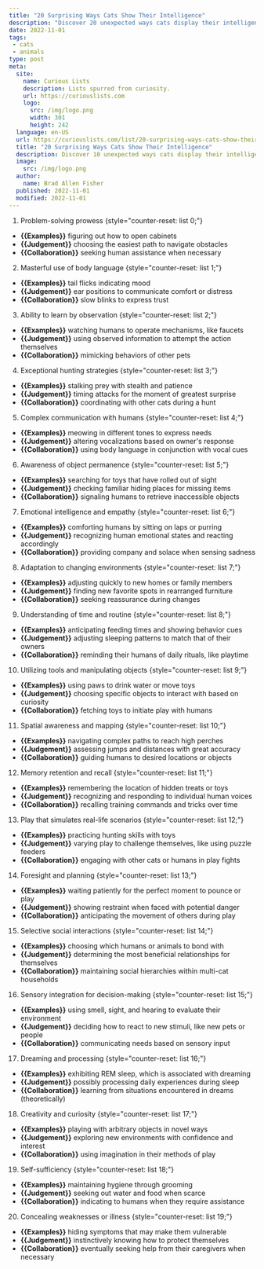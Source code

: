 ```yaml
---
title: "20 Surprising Ways Cats Show Their Intelligence"
description: "Discover 20 unexpected ways cats display their intelligence in fascinating ways. Uncover the curious behaviors that showcase their cleverness."
date: 2022-11-01
tags:
 - cats
 - animals
type: post
meta:
  site:
    name: Curious Lists
    description: Lists spurred from curiosity.
    url: https://curiouslists.com
    logo:
      src: /img/logo.png
      width: 301
      height: 242
  language: en-US
  url: https://curiouslists.com/list/20-surprising-ways-cats-show-their-intelligence
  title: "20 Surprising Ways Cats Show Their Intelligence"
  description: Discover 10 unexpected ways cats display their intelligence in fascinating ways. Uncover the curious behaviors that showcase their cleverness.
  image:
    src: /img/logo.png
  author:
    name: Brad Allen Fisher
  published: 2022-11-01
  modified: 2022-11-01
---
```



1. Problem-solving prowess {style="counter-reset: list 0;"}
  - **{{Examples}}** figuring out how to open cabinets
  - **{{Judgement}}** choosing the easiest path to navigate obstacles
  - **{{Collaboration}}** seeking human assistance when necessary

2. Masterful use of body language {style="counter-reset: list 1;"}
  - **{{Examples}}** tail flicks indicating mood
  - **{{Judgement}}** ear positions to communicate comfort or distress
  - **{{Collaboration}}** slow blinks to express trust

3. Ability to learn by observation {style="counter-reset: list 2;"}
  - **{{Examples}}** watching humans to operate mechanisms, like faucets
  - **{{Judgement}}** using observed information to attempt the action themselves
  - **{{Collaboration}}** mimicking behaviors of other pets

4. Exceptional hunting strategies {style="counter-reset: list 3;"}
  - **{{Examples}}** stalking prey with stealth and patience
  - **{{Judgement}}** timing attacks for the moment of greatest surprise
  - **{{Collaboration}}** coordinating with other cats during a hunt

5. Complex communication with humans {style="counter-reset: list 4;"}
  - **{{Examples}}** meowing in different tones to express needs
  - **{{Judgement}}** altering vocalizations based on owner's response
  - **{{Collaboration}}** using body language in conjunction with vocal cues

6. Awareness of object permanence {style="counter-reset: list 5;"}
  - **{{Examples}}** searching for toys that have rolled out of sight
  - **{{Judgement}}** checking familiar hiding places for missing items
  - **{{Collaboration}}** signaling humans to retrieve inaccessible objects

7. Emotional intelligence and empathy {style="counter-reset: list 6;"}
  - **{{Examples}}** comforting humans by sitting on laps or purring
  - **{{Judgement}}** recognizing human emotional states and reacting accordingly
  - **{{Collaboration}}** providing company and solace when sensing sadness

8. Adaptation to changing environments {style="counter-reset: list 7;"}
  - **{{Examples}}** adjusting quickly to new homes or family members
  - **{{Judgement}}** finding new favorite spots in rearranged furniture
  - **{{Collaboration}}** seeking reassurance during changes

9. Understanding of time and routine {style="counter-reset: list 8;"}
  - **{{Examples}}** anticipating feeding times and showing behavior cues
  - **{{Judgement}}** adjusting sleeping patterns to match that of their owners
  - **{{Collaboration}}** reminding their humans of daily rituals, like playtime

10. Utilizing tools and manipulating objects {style="counter-reset: list 9;"}
  - **{{Examples}}** using paws to drink water or move toys
  - **{{Judgement}}** choosing specific objects to interact with based on curiosity
  - **{{Collaboration}}** fetching toys to initiate play with humans

11. Spatial awareness and mapping {style="counter-reset: list 10;"}
  - **{{Examples}}** navigating complex paths to reach high perches
  - **{{Judgement}}** assessing jumps and distances with great accuracy
  - **{{Collaboration}}** guiding humans to desired locations or objects

12. Memory retention and recall {style="counter-reset: list 11;"}
  - **{{Examples}}** remembering the location of hidden treats or toys
  - **{{Judgement}}** recognizing and responding to individual human voices
  - **{{Collaboration}}** recalling training commands and tricks over time

13. Play that simulates real-life scenarios {style="counter-reset: list 12;"}
  - **{{Examples}}** practicing hunting skills with toys
  - **{{Judgement}}** varying play to challenge themselves, like using puzzle feeders
  - **{{Collaboration}}** engaging with other cats or humans in play fights

14. Foresight and planning {style="counter-reset: list 13;"}
  - **{{Examples}}** waiting patiently for the perfect moment to pounce or play
  - **{{Judgement}}** showing restraint when faced with potential danger
  - **{{Collaboration}}** anticipating the movement of others during play

15. Selective social interactions {style="counter-reset: list 14;"}
  - **{{Examples}}** choosing which humans or animals to bond with
  - **{{Judgement}}** determining the most beneficial relationships for themselves
  - **{{Collaboration}}** maintaining social hierarchies within multi-cat households

16. Sensory integration for decision-making {style="counter-reset: list 15;"}
  - **{{Examples}}** using smell, sight, and hearing to evaluate their environment
  - **{{Judgement}}** deciding how to react to new stimuli, like new pets or people
  - **{{Collaboration}}** communicating needs based on sensory input

17. Dreaming and processing {style="counter-reset: list 16;"}
  - **{{Examples}}** exhibiting REM sleep, which is associated with dreaming
  - **{{Judgement}}** possibly processing daily experiences during sleep
  - **{{Collaboration}}** learning from situations encountered in dreams (theoretically)

18. Creativity and curiosity {style="counter-reset: list 17;"}
  - **{{Examples}}** playing with arbitrary objects in novel ways
  - **{{Judgement}}** exploring new environments with confidence and interest
  - **{{Collaboration}}** using imagination in their methods of play

19. Self-sufficiency {style="counter-reset: list 18;"}
  - **{{Examples}}** maintaining hygiene through grooming
  - **{{Judgement}}** seeking out water and food when scarce
  - **{{Collaboration}}** indicating to humans when they require assistance

20. Concealing weaknesses or illness {style="counter-reset: list 19;"}
  - **{{Examples}}** hiding symptoms that may make them vulnerable
  - **{{Judgement}}** instinctively knowing how to protect themselves
  - **{{Collaboration}}** eventually seeking help from their caregivers when necessary